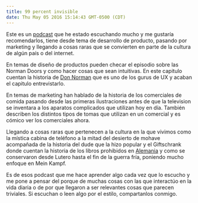 ```yaml
---
title: 99 percent invisible
date: Thu May 05 2016 15:14:43 GMT-0500 (CDT)
---
```

Este es un [podcast](http://99percentinvisible.org/) que he estado escuchando mucho y me gustaría recomendarlos, tiene desde tema de desarrollo de producto, pasando por marketing y llegando a cosas raras que se convierten en parte de la cultura de algún país o del internet.

En temas de diseño de productos pueden checar el episodio sobre las Norman Doors y como hacer cosas que sean intuitivas. En este capitulo cuentan la historia de [Don Norman](https://en.wikipedia.org/wiki/Don_Norman) que es uno de los gurus de UX y acaban el capitulo entrevistarlo.

En temas de marketing han hablado de la historia de los comerciales de comida pasando desde las primeras ilustraciones antes de que la television se inventara a los aparatos complicados que utilizan hoy en día. También describen los distintos tipos de tomas que utilizan en un comercial y es cómico ver los comerciales ahora.

Llegando a cosas raras que pertenecen a la cultura en la que vivimos como la mística cabina de teléfono a la mitad del desierto de mohave acompañada de la historia del dude que la hizo popular y el Giftschrank donde cuentan la historia de los libros prohibidos en [Alemania](https://en.wikipedia.org/wiki/Don_Norman) y como se conservaron desde Lutero hasta el fin de la guerra fría, poniendo mucho enfoque en Mein Kampf.

Es de esos podcast que me hace aprender algo cada vez que lo escucho y me pone a pensar del porque de muchas cosas con las que interactúo en la vida diaria o de por que llegaron a ser relevantes cosas que parecen triviales. Si escuchan o leen algo por el estilo, compartanlos conmigo.